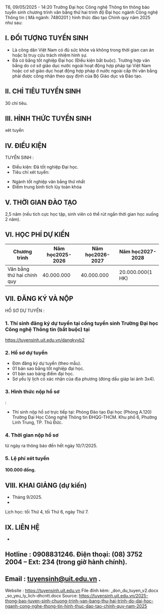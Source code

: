 T6, 09/05/2025 - 14:20
Trường Đại học Công nghệ Thông tin thông báo tuyển sinh chương trình văn bằng thứ hai trình độ Đại học ngành
Công nghệ Thông tin
(
Mã ngành: 7480201
)
hình thức đào tạo Chính quy năm 2025 như sau:
## I. ĐỐI TƯỢNG TUYỂN SINH
- Là công dân Việt Nam có đủ sức khỏe và không trong thời gian can án hoặc bị truy cứu trách nhiệm hình sự.
- Đã có bằng tốt nghiệp Đại học (Điều kiện bắt buộc). Trường hợp văn bằng do cơ sở giáo dục nước ngoài hoạt động hợp pháp tại Việt Nam hoặc cơ sở giáo dục hoạt động hợp pháp ở nước ngoài cấp thì văn bằng phải được công nhận theo quy định của Bộ Giáo dục và Đào tạo.
## II. CHỈ TIÊU TUYỂN SINH
30 chỉ tiêu.
## III. HÌNH THỨC TUYỂN SINH
xét tuyển
## IV. ĐIỀU KIỆN
TUYỂN SINH
:
- Điều kiện: Đã tốt nghiệp Đại học.
- Tiêu chí xét tuyển:
+ Ngành tốt nghiệp văn bằng thứ nhất
+ Điểm trung bình tích lũy toàn khóa
## V. THỜI GIAN ĐÀO TẠO
2,5 năm (nếu tích cực học tập, sinh viên có thể rút ngắn thời gian học xuống 2 năm).
## VI. HỌC PHÍ DỰ KIẾN
| Chương trình | Năm học2025-2026 | Năm học2026-2027 | Năm học2027-2028 |
| --- | --- | --- | --- |
| Văn bằng thứ hai chính quy | 40.000.000 | 40.000.000 | 20.000.000(1 HK) |
## VII. ĐĂNG KÝ VÀ NỘP
HỒ SƠ DỰ TUYỂN
:
### 1. Thí sinh đăng ký dự tuyển tại cổng tuyển sinh Trường Đại học Công nghệ Thông tin (bắt buộc) tại
https://tuyensinh.uit.edu.vn/dangkyvb2
### 2. Hồ sơ dự tuyển
- Đơn đăng ký dự tuyển (theo mẫu).
- 01 bản sao bằng tốt nghiệp đại học.
- 01 bản sao bảng điểm đại học.
- Sơ yếu lý lịch có xác nhận của địa phương (đóng dấu giáp lai ảnh 3x4).
### 3. Hình thức nộp hồ sơ
:
- Thí sinh nộp hồ sơ trực tiếp tại: Phòng Đào tạo Đại học
(Phòng A.120)
Trường Đại Học Công nghệ Thông tin ĐHQG-THCM. Khu phố 6, Phường Linh Trung, TP. Thủ Đức.
### 4. Thời gian nộp hồ sơ
từ ngày ra thông báo đến hết ngày 10/7/2025.
### 5. Lệ phí xét tuyển
#### 100.000 đồng.
## VIII. KHAI GIẢNG (dự kiến)
- Tháng 9/2025.
-
Lịch học:
tối Thứ 4, tối Thứ 6, ngày Thứ 7.
## IX. LIÊN HỆ
-
Hotline
: 0908831246. Điện thoại: (08) 3752 2004 – Ext: 234 (trong giờ hành chính).
-
Email
:
tuyensinh@uit.edu.vn
.
-
Website
:
https://tuyensinh.uit.edu.vn
File đính kèm:
_don_du_tuyen_v2.docx
_so_yeu_ly_lich-dhcntt.docx
Source: https://tuyensinh.uit.edu.vn/2025-thong-bao-tuyen-sinh-chuong-trinh-van-bang-thu-hai-trinh-do-dai-hoc-nganh-cong-nghe-thong-tin-hinh-thuc-dao-tao-chinh-quy-nam-2025